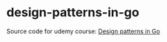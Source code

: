 # design-patterns-in-go
Source code for udemy course: [Design patterns in Go](https://www.udemy.com/course/design-patterns-go/)
